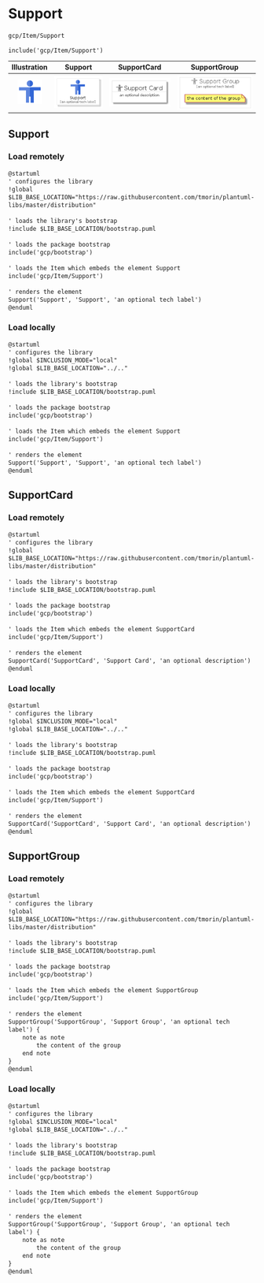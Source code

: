 # Support


```text
gcp/Item/Support
```

```text
include('gcp/Item/Support')
```



| Illustration | Support | SupportCard | SupportGroup |
| :---: | :---: | :---: | :---: |
| ![illustration for Illustration](../../gcp/Item/Support.png) | ![illustration for Support](../../gcp/Item/Support.Local.png) | ![illustration for SupportCard](../../gcp/Item/SupportCard.Local.png) | ![illustration for SupportGroup](../../gcp/Item/SupportGroup.Local.png) |




## Support

### Load remotely
```plantuml
@startuml
' configures the library
!global $LIB_BASE_LOCATION="https://raw.githubusercontent.com/tmorin/plantuml-libs/master/distribution"

' loads the library's bootstrap
!include $LIB_BASE_LOCATION/bootstrap.puml

' loads the package bootstrap
include('gcp/bootstrap')

' loads the Item which embeds the element Support
include('gcp/Item/Support')

' renders the element
Support('Support', 'Support', 'an optional tech label')
@enduml
```

### Load locally
```plantuml
@startuml
' configures the library
!global $INCLUSION_MODE="local"
!global $LIB_BASE_LOCATION="../.."

' loads the library's bootstrap
!include $LIB_BASE_LOCATION/bootstrap.puml

' loads the package bootstrap
include('gcp/bootstrap')

' loads the Item which embeds the element Support
include('gcp/Item/Support')

' renders the element
Support('Support', 'Support', 'an optional tech label')
@enduml
```

## SupportCard

### Load remotely
```plantuml
@startuml
' configures the library
!global $LIB_BASE_LOCATION="https://raw.githubusercontent.com/tmorin/plantuml-libs/master/distribution"

' loads the library's bootstrap
!include $LIB_BASE_LOCATION/bootstrap.puml

' loads the package bootstrap
include('gcp/bootstrap')

' loads the Item which embeds the element SupportCard
include('gcp/Item/Support')

' renders the element
SupportCard('SupportCard', 'Support Card', 'an optional description')
@enduml
```

### Load locally
```plantuml
@startuml
' configures the library
!global $INCLUSION_MODE="local"
!global $LIB_BASE_LOCATION="../.."

' loads the library's bootstrap
!include $LIB_BASE_LOCATION/bootstrap.puml

' loads the package bootstrap
include('gcp/bootstrap')

' loads the Item which embeds the element SupportCard
include('gcp/Item/Support')

' renders the element
SupportCard('SupportCard', 'Support Card', 'an optional description')
@enduml
```

## SupportGroup

### Load remotely
```plantuml
@startuml
' configures the library
!global $LIB_BASE_LOCATION="https://raw.githubusercontent.com/tmorin/plantuml-libs/master/distribution"

' loads the library's bootstrap
!include $LIB_BASE_LOCATION/bootstrap.puml

' loads the package bootstrap
include('gcp/bootstrap')

' loads the Item which embeds the element SupportGroup
include('gcp/Item/Support')

' renders the element
SupportGroup('SupportGroup', 'Support Group', 'an optional tech label') {
    note as note
        the content of the group
    end note
}
@enduml
```

### Load locally
```plantuml
@startuml
' configures the library
!global $INCLUSION_MODE="local"
!global $LIB_BASE_LOCATION="../.."

' loads the library's bootstrap
!include $LIB_BASE_LOCATION/bootstrap.puml

' loads the package bootstrap
include('gcp/bootstrap')

' loads the Item which embeds the element SupportGroup
include('gcp/Item/Support')

' renders the element
SupportGroup('SupportGroup', 'Support Group', 'an optional tech label') {
    note as note
        the content of the group
    end note
}
@enduml
```

